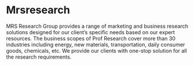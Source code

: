 # Mrsresearch
 MRS Research Group provides a range of marketing and business research solutions designed for our client’s specific needs based on our expert resources. The business scopes of Prof Research cover more than 30 industries including energy, new materials, transportation, daily consumer goods, chemicals, etc. We provide our clients with one-stop solution for all the research requirements.
